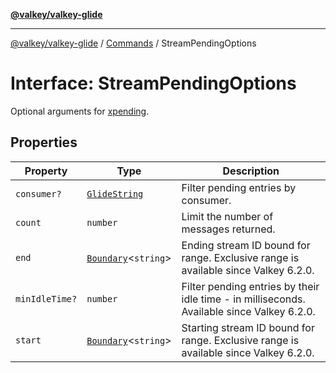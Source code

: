 [**@valkey/valkey-glide**](../../README.md)

***

[@valkey/valkey-glide](../../modules.md) / [Commands](../README.md) / StreamPendingOptions

# Interface: StreamPendingOptions

Optional arguments for [xpending](../../BaseClient/classes/BaseClient.md#xpendingwithoptions).

## Properties

| Property | Type | Description |
| ------ | ------ | ------ |
| <a id="consumer"></a> `consumer?` | [`GlideString`](../../BaseClient/type-aliases/GlideString.md) | Filter pending entries by consumer. |
| <a id="count"></a> `count` | `number` | Limit the number of messages returned. |
| <a id="end"></a> `end` | [`Boundary`](../type-aliases/Boundary.md)\<`string`\> | Ending stream ID bound for range. Exclusive range is available since Valkey 6.2.0. |
| <a id="minidletime"></a> `minIdleTime?` | `number` | Filter pending entries by their idle time - in milliseconds. Available since Valkey 6.2.0. |
| <a id="start"></a> `start` | [`Boundary`](../type-aliases/Boundary.md)\<`string`\> | Starting stream ID bound for range. Exclusive range is available since Valkey 6.2.0. |
